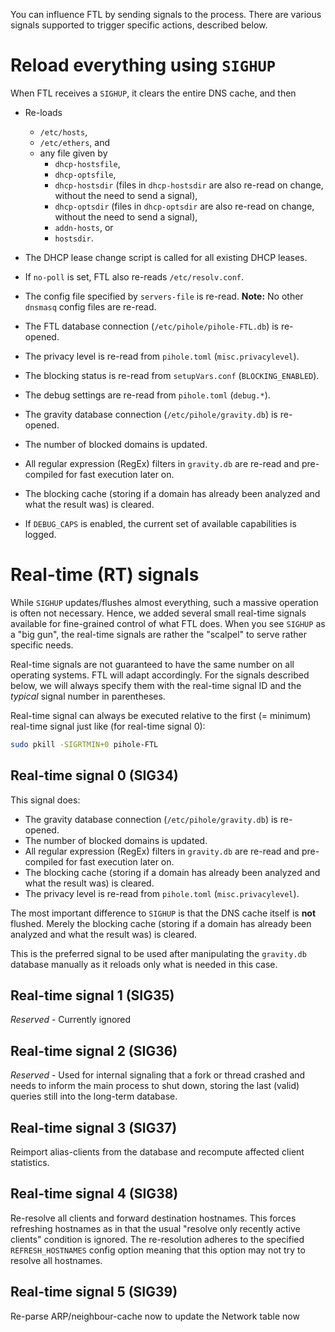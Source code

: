 You can influence FTL by sending signals to the process. There are various signals supported to trigger specific actions, described below.

# Reload everything using `SIGHUP`

When FTL receives a `SIGHUP`, it clears the entire DNS cache, and then

- Re-loads
    - `/etc/hosts`,
    - `/etc/ethers`, and
    - any file given by
        - `dhcp-hostsfile`,
        - `dhcp-optsfile`,
        - `dhcp-hostsdir` (files in `dhcp-hostsdir` are also re-read on change, without the need to send a signal),
        - `dhcp-optsdir` (files in `dhcp-optsdir` are also re-read on change, without the need to send a signal),
        - `addn-hosts`, or
        - `hostsdir`.
- The DHCP lease change script is called for all existing DHCP leases.
- If `no-poll` is set, FTL also re-reads `/etc/resolv.conf`.
- The config file specified by `servers-file` is re-read.
    **Note:** No other `dnsmasq` config files are re-read.

- The FTL database connection (`/etc/pihole/pihole-FTL.db`) is re-opened.
- The privacy level is re-read from `pihole.toml` (`misc.privacylevel`).
- The blocking status is re-read from `setupVars.conf` (`BLOCKING_ENABLED`).
- The debug settings are re-read from `pihole.toml` (`debug.*`).
- The gravity database connection (`/etc/pihole/gravity.db`) is re-opened.
- The number of blocked domains is updated.
- All regular expression (RegEx) filters in `gravity.db` are re-read and pre-compiled for fast execution later on.
- The blocking cache (storing if a domain has already been analyzed and what the result was) is cleared.
- If `DEBUG_CAPS` is enabled, the current set of available capabilities is logged.

# Real-time (RT) signals

While `SIGHUP` updates/flushes almost everything, such a massive operation is often not necessary. Hence, we added several small real-time signals available for fine-grained control of what FTL does. When you see `SIGHUP` as a "big gun", the real-time signals are rather the "scalpel" to serve rather specific needs.

Real-time signals are not guaranteed to have the same number on all operating systems. FTL will adapt accordingly. For the signals described below, we will always specify them with the real-time signal ID and the *typical* signal number in parentheses.

Real-time signal can always be executed relative to the first (= minimum) real-time signal just like (for real-time signal 0):

```bash
sudo pkill -SIGRTMIN+0 pihole-FTL
```

## Real-time signal 0 (SIG34)

This signal does:

- The gravity database connection (`/etc/pihole/gravity.db`) is re-opened.
- The number of blocked domains is updated.
- All regular expression (RegEx) filters in `gravity.db` are re-read and pre-compiled for fast execution later on.
- The blocking cache (storing if a domain has already been analyzed and what the result was) is cleared.
- The privacy level is re-read from `pihole.toml` (`misc.privacylevel`).

The most important difference to `SIGHUP` is that the DNS cache itself is **not** flushed. Merely the blocking cache (storing if a domain has already been analyzed and what the result was) is cleared.

This is the preferred signal to be used after manipulating the `gravity.db` database manually as it reloads only what is needed in this case.

## Real-time signal 1 (SIG35)

*Reserved* - Currently ignored

## Real-time signal 2 (SIG36)

*Reserved* - Used for internal signaling that a fork or thread crashed and needs to inform the main process to shut down, storing the last (valid) queries still into the long-term database.

## Real-time signal 3 (SIG37)

Reimport alias-clients from the database and recompute affected client statistics.

## Real-time signal 4 (SIG38)

Re-resolve all clients and forward destination hostnames. This forces refreshing hostnames as in that the usual "resolve only recently active clients" condition is ignored. The re-resolution adheres to the specified `REFRESH_HOSTNAMES` config option meaning that this option may not try to resolve all hostnames.

## Real-time signal 5 (SIG39)

Re-parse ARP/neighbour-cache now to update the Network table now
